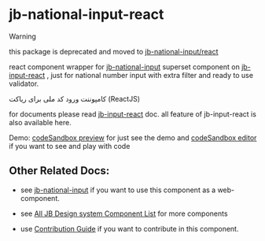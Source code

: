 # jb-national-input-react

> [!WARNING]  
> this package is deprecated and moved to [jb-national-input/react](https://github.com/javadbat/jb-national-input/tree/main/react)

react component wrapper for [jb-national-input](https://github.com/javadbat/jb-national-input)
superset component on [jb-input-react](https://github.com/javadbat/jb-input-react) , just for national number input with extra filter and ready to use validator.

کامپوننت ورود کد ملی برای ریاکت (ReactJS)

for documents please read [jb-input-react](https://github.com/javadbat/jb-input-react) doc. all feature of jb-input-react is also available here.

Demo: [codeSandbox preview](https://3f63dj.csb.app/samples/jb-national-input) for just see the demo and [codeSandbox editor](https://codesandbox.io/p/sandbox/jb-design-system-3f63dj?file=%2Fsrc%2Fsamples%2FJBNationalInput.tsx) if you want to see and play with code

## Other Related Docs:

- see [jb-national-input](https://github.com/javadbat/jb-national-input) if you want to use this component as a web-component.

- see [All JB Design system Component List](https://github.com/javadbat/design-system/blob/master/docs/component-list.md) for more components

- use [Contribution Guide](https://github.com/javadbat/design-system/blob/master/docs/contribution-guide.md) if you want to contribute in this component.